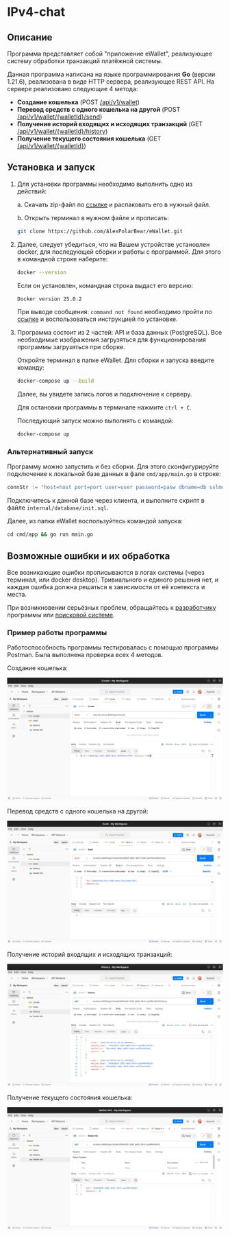 # IPv4-chat

## Описание

Программа представляет собой "приложение eWallet", реализующее систему обработки транзакций платёжной системы.

Данная программа написана на языке программирования **Go** (версии 1.21.6), реализована в виде HTTP сервера, реализующее REST API. На сервере реализовано следующие 4 метода:

- **Создание кошелька** (POST <ins>/api/v1/wallet</ins>)
- **Перевод средств с одного кошелька на другой** (POST <ins>/api/v1/wallet/{walletId}/send</ins>)
- **Получение историй входящих и исходящих транзакций** (GET <ins>/api/v1/wallet/{walletId}/history</ins>)
- **Получение текущего состояния кошелька** (GET <ins>/api/v1/wallet/{walletId}</ins>)

## Установка и запуск

1. Для установки программы необходимо выполнить одно из действий:

    a. Скачать zip-файл по [ссылке](https://github.com/AlexPolarBear/eWallet/archive/refs/heads/main.zip
     "Download git zip-file") и распаковать его в нужный файл.

    b. Открыть терминал в нужном файле и прописать:
    
    ```bash
    git clone https://github.com/AlexPolarBear/eWallet.git
    ```

2. Далее, следует убедиться, что на Вашем устройстве установлен docker, для последующей сборки и работы с программой. Для этого в командной строке наберите:

    ```bash
    docker --version
    ```

    Если он установлен, командная строка выдаст его версию:

    ```bash
    Docker version 25.0.2
    ```

    При выводе сообщения: ```command not found``` необходимо пройти по [ссылке](https://docs.docker.com/get-docker/ "Get Docker") и воспользоваться инструкцией по установке.

3. Программа состоит из 2 частей: API и база данных (PostgreSQL). Все необходимые изображения загрузяться для функционирования программы загрузяться при сборке.

    Откройте терминал в папке eWallet. Для сборки и запуска введите команду:

    ```bash
    docker-compose up --build
    ```

    Далее, вы увидете запись логов и подключение к серверу.

    Для остановки программы в терминале нажмите ```ctrl + C```.

    Последующий запуск можно выполнять с командой:

    ```bash
    docker-compose up
    ```

### Альтернативный запуск

Программу можно запустить и без сборки. Для этого сконфигурируйте подключение к локальной базе данных в фале ```cmd/app/main.go``` в строке:

```go
connStr := "host=host port=port user=user password=pasw dbname=db sslmode=disable"
```

Подключитесь к данной базе через клиента, и выполните скрипт в файле ```internal/database/init.sql```.

Далее, из папки eWallet воспользуйтесь командой запуска:

```bash
сd cmd/app && go run main.go
```

## Возможные ошибки и их обработка

Все возникающие ошибки прописываются в логах системы (через терминал, или docker desktop). Тривиального и единого решения нет, и каждая ошибка должна решаться в зависимости от её контекста и места.

При возникновении серьёзных проблем, обращайтесь к [разработчику](https://github.com/AlexPolarBear) программы или [поисковой системе](https://www.google.ru/ "Google").

### Пример работы программы

Работоспособность программы тестировалась с помощью программы Postman. Была выполнена проверка всех 4 методов.

Создание кошелька:

![alt text](pict/Create.png)

Перевод средств с одного кошелька на другой:

![alt text](pict/Send.png)

Получение историй входящих и исходящих транзакций:

![alt text](pict/History.png)

Получение текущего состояния кошелька:

![alt text](pict/Wallet.png)
